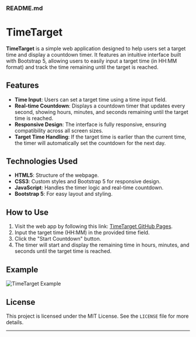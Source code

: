 ### README.md

# TimeTarget

**TimeTarget** is a simple web application designed to help users set a target time and display a countdown timer. It features an intuitive interface built with Bootstrap 5, allowing users to easily input a target time (in HH:MM format) and track the time remaining until the target is reached.

## Features
- **Time Input**: Users can set a target time using a time input field.
- **Real-time Countdown**: Displays a countdown timer that updates every second, showing hours, minutes, and seconds remaining until the target time is reached.
- **Responsive Design**: The interface is fully responsive, ensuring compatibility across all screen sizes.
- **Target Time Handling**: If the target time is earlier than the current time, the timer will automatically set the countdown for the next day.

## Technologies Used
- **HTML5**: Structure of the webpage.
- **CSS3**: Custom styles and Bootstrap 5 for responsive design.
- **JavaScript**: Handles the timer logic and real-time countdown.
- **Bootstrap 5**: For easy layout and styling.
  
## How to Use
1. Visit the web app by following this link: [TimeTarget GitHub Pages](https://fmathenomad.github.io/TimeTarget).
2. Input the target time (HH:MM) in the provided time field.
3. Click the "Start Countdown" button.
4. The timer will start and display the remaining time in hours, minutes, and seconds until the target time is reached.

## Example

![TimeTarget Example](example.png)

## License
This project is licensed under the MIT License. See the `LICENSE` file for more details.

---
